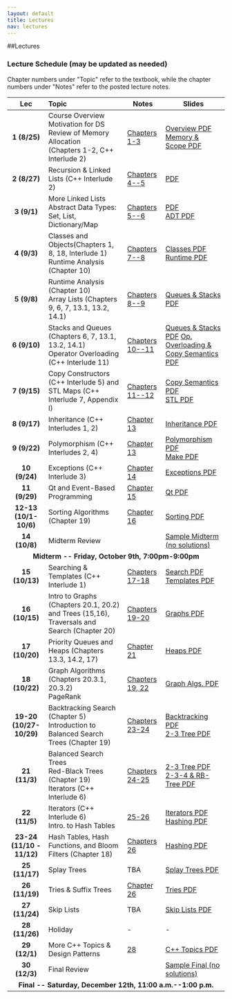 ```yaml
---
layout: default
title: Lectures
nav: lectures
---
```


##Lectures

<h3 id="toc_2">Lecture Schedule (may be updated as needed)</h3>
Chapter numbers under "Topic" refer to the textbook, while the chapter numbers under "Notes" refer to the posted lecture notes.
<table>
<thead>
<tr>
<th align="center">Lec</th>
<th align="left">Topic</th>
<th>Notes</th>
<th>Slides</th>
</tr>
</thead>
<tbody>

<tr>
<td align="center"><strong>1 (8/25)</strong></td>
<td align="left">Course Overview <br>
Motivation for DS<br> 
Review of Memory Allocation<br> 
(Chapters 1-2, C++ Interlude 2)</td>
<td><a href="http://www-bcf.usc.edu/~dkempe/teaching/DataStructures.pdf">Chapters 1-3</a></td>
<td><a href="http://ee.usc.edu/~redekopp/cs104/slides/L01_Overview.pdf">Overview PDF</a><br>
    <a href="http://ee.usc.edu/~redekopp/cs104/slides/L02_MemoryAllocation.pdf">Memory &amp; Scope PDF</a></td>
</tr>

<tr>
<td align="center"><strong>2 (8/27)</strong></td>
<td align="left">Recursion & Linked Lists (C++ Interlude 2)</td>
<td><a href="http://www-bcf.usc.edu/~dkempe/teaching/DataStructures.pdf">Chapters 4--5</a></td>
<td><a href="http://ee.usc.edu/~redekopp/cs104/slides/L03_LinkedLists.pdf">PDF</a>
</td></tr>

<tr>
<td align="center"><strong>3 (9/1)</strong></td>
<td align="left">More Linked Lists<br>
Abstract Data Types: Set, List, Dictionary/Map </td>
<td><a href="http://www-bcf.usc.edu/~dkempe/teaching/DataStructures.pdf">Chapters 5--6</a></td>
<td>
<a href="http://ee.usc.edu/~redekopp/cs104/slides/L03_LinkedLists.pdf">PDF</a><br>
<a href="http://ee.usc.edu/~redekopp/cs104/slides/L04_ADTs.pdf">ADT PDF</a>
</td></tr>

<tr>
<td align="center"><strong>4 (9/3)</strong></td>
<td align="left">Classes and Objects(Chapters 1, 8, 18, Interlude 1)<br>
Runtime Analysis (Chapter 10)</td>
<td><a href="http://www-bcf.usc.edu/~dkempe/teaching/DataStructures.pdf">Chapters 7--8</a></td>
<td>
<a href="http://ee.usc.edu/~redekopp/cs104/slides/L05_Classes.pdf">Classes PDF</a><br>
    <a href="http://ee.usc.edu/~redekopp/cs104/slides/L07_Runtime.pdf">Runtime PDF</a>
</td></tr>

<tr>
<td align="center"><strong>5 (9/8)</strong></td>
<td align="left"> Runtime Analysis (Chapter 10)<br>
Array Lists (Chapters 9, 6, 7, 13.1, 13.2, 14.1)</td>
<td><a href="http://www-bcf.usc.edu/~dkempe/teaching/DataStructures.pdf">Chapters 8--9</a><br>
<td><a href="http://ee.usc.edu/~redekopp/cs104/slides/L06_ArrayList_QueueStack.pdf">Queues & Stacks PDF</a>
</td></tr>

<tr>
<td align="center"><strong>6 (9/10)</strong></td>
<td align="left">Stacks and Queues (Chapters 6, 7, 13.1, 13.2, 14.1)<br>
Operator Overloading (C++ Interlude 11)</td>
<td><a href="http://www-bcf.usc.edu/~dkempe/teaching/DataStructures.pdf">Chapters 10--11</a></td>
<td>
<a href="http://ee.usc.edu/~redekopp/cs104/slides/L06_ArrayList_QueueStack.pdf">Queues & Stacks PDF</a>
<a href="http://ee.usc.edu/~redekopp/cs104/slides/L08_Operator_Copy.pdf">Op. Overloading & Copy Semantics PDF</a>
</td></tr>

<tr>
<td align="center"><strong>7 (9/15)</strong></td>
<td align="left">Copy Constructors (C++ Interlude 5) and STL Maps (C++ Interlude 7, Appendix I)</td>
<td><a href="http://www-bcf.usc.edu/~dkempe/teaching/DataStructures.pdf">Chapters 11--12</a></td>
<td><a href="http://ee.usc.edu/~redekopp/cs104/slides/L08_Operator_Copy.pdf">Copy Semantics PDF</a><br>
    <a href="http://ee.usc.edu/~redekopp/cs104/slides/L09_STL.pdf">STL PDF</a></td>
</tr>

<tr>
<td align="center"><strong>8 (9/17)</strong></td>
<td align="left">Inheritance (C++ Interludes 1, 2)</td>
<td><a href="http://www-bcf.usc.edu/~dkempe/teaching/DataStructures.pdf">Chapter 13</a></td>
<td><a href="http://ee.usc.edu/~redekopp/cs104/slides/L10_Inheritance.pdf">Inheritance PDF</a></td>
</tr>

<tr>
<td align="center"><strong>9 (9/22)</strong></td>
<td align="left">Polymorphism (C++ Interludes 2, 4)</td>
<td><a href="http://www-bcf.usc.edu/~dkempe/teaching/DataStructures.pdf">Chapter 13</a></td>
<td><a href="http://ee.usc.edu/~redekopp/cs104/slides/L11_Polymorphism.pdf">Polymorphism PDF</a><br>
    <a href="http://ee.usc.edu/~redekopp/cs104/slides/MakeMultiCompilation.pdf">Make PDF</a></td>
</tr>

<tr>
<td align="center"><strong>10 (9/24)</strong></td>
<td align="left">Exceptions (C++ Interlude 3)</td>
<td><a href="http://www-bcf.usc.edu/~dkempe/teaching/DataStructures.pdf">Chapter 14</a></td>
<td><a href="http://ee.usc.edu/~redekopp/cs104/slides/L15b_Exceptions.pdf">Exceptions PDF</a></td>
</tr>

<tr>
<td align="center"><strong>11 (9/29)</strong></td>
<td align="left">Qt and Event-Based Programming</td>
<td><a href="http://www-bcf.usc.edu/~dkempe/teaching/DataStructures.pdf">Chapter 15</a></td>
<td><a href="http://ee.usc.edu/~redekopp/cs104/slides/L14_Qt.pdf">Qt PDF</a></td>
</tr>
<tr>
<td align="center"><strong>12-13 (10/1-10/6)</strong></td>
<td align="left">Sorting Algorithms (Chapter 19) </td>
<td><a href="http://www-bcf.usc.edu/~dkempe/teaching/DataStructures.pdf">Chapter 16</a></td>
<td><a href="http://ee.usc.edu/~redekopp/cs104/slides/L12_Sorting.pdf">Sorting PDF</a></td>
</tr>

<tr>
<td align="center"><strong>14 (10/8)</strong></td>
<td align="left">Midterm Review </td>
<td></td>
<td><a href="http://bits.usc.edu/files/cs104/midterm.pdf">Sample Midterm (no solutions)</a></td>
</tr>

<tr>
<td align="center" colspan="99"><strong>Midterm -- Friday, October 9th, 7:00pm-9:00pm</strong></td> 
</tr>

<tr>
<td align="center"><strong>15 (10/13)</strong></td>
<td align="left">Searching & Templates (C++ Interlude 1) </td>
<td><a href="http://www-bcf.usc.edu/~dkempe/teaching/DataStructures.pdf">Chapters 17-18</a></td>
<td><a href="http://ee.usc.edu/~redekopp/cs104/slides/L13_Search.pdf">Search PDF</a><br>
    <a href="http://ee.usc.edu/~redekopp/cs104/slides/L15a_Templates.pdf">Templates PDF</a></td>
</tr>

<tr>
<td align="center"><strong>16 (10/15)</strong></td>
<td align="left">Intro to Graphs (Chapters 20.1, 20.2) and Trees (15,16), Traversals and Search (Chapter 20)</td>
<td><a href="http://www-bcf.usc.edu/~dkempe/teaching/DataStructures.pdf">Chapters 19-20</a></td>
<td><a href="http://ee.usc.edu/~redekopp/cs104/slides/L16_Graphs.pdf">Graphs PDF</a></td>
</tr>

<tr>
<td align="center"><strong>17 (10/20)</strong></td>
<td align="left">Priority Queues and Heaps (Chapters 13.3, 14.2, 17)</td>
<td><a href="http://www-bcf.usc.edu/~dkempe/teaching/DataStructures.pdf">Chapter 21</a></td>
<td><a href="http://ee.usc.edu/~redekopp/cs104/slides/L17_TreesHeaps.pdf">Heaps PDF</a></td>
</tr>

<tr>
<td align="center"><strong>18 (10/22)</strong></td>
<td align="left">Graph Algorithms (Chapters 20.3.1, 20.3.2)<br>
                 PageRank</td>
<td><a href="http://www-bcf.usc.edu/~dkempe/teaching/DataStructures.pdf">Chapters 19, 22</a></td>
<td><a href="http://ee.usc.edu/~redekopp/cs104/slides/L18_GraphAlgorithms.pdf">Graph Algs. PDF</a>
</td></tr>

<tr>
<td align="center"><strong>19-20 (10/27-10/29)</strong></td>
<td align="left"> Backtracking Search (Chapter 5)<br>
                 Introduction to Balanced Search Trees (Chapter 19)</td>
<td><a href="http://www-bcf.usc.edu/~dkempe/teaching/DataStructures.pdf">Chapters 23-24</a></td>
<td>
    <a href="http://ee.usc.edu/~redekopp/cs104/slides/L18b_BacktrackingSearch.pdf">Backtracking PDF</a><br>
    <a href="http://ee.usc.edu/~redekopp/cs104/slides/L19_BalancedBST_23.pdf">2-3 Tree PDF</a><br>
</td></tr>

<tr>
<td align="center"><strong>21 (11/3)</strong></td>
<td align="left">Balanced Search Trees<br>Red-Black Trees (Chapter 19)<br>
Iterators (C++ Interlude 6)</td>
<td><a href="http://www-bcf.usc.edu/~dkempe/teaching/DataStructures.pdf">Chapters 24-25</a></td>
<td><a href="http://ee.usc.edu/~redekopp/cs104/slides/L19_BalancedBST_23.pdf">2-3 Tree PDF</a><br>
    <a href="http://ee.usc.edu/~redekopp/cs104/slides/L20_BalancedBST_234_RB.pdf">2-3-4 &amp; RB-Tree PDF</a>
</td></tr>

<tr>
<td align="center"><strong>22 (11/5)</strong></td>
<td align="left">Iterators (C++ Interlude 6)<br>
Intro. to Hash Tables</td>
<td><a href="http://www-bcf.usc.edu/~dkempe/teaching/DataStructures.pdf">25-26</a></td>
<td><a href="http://ee.usc.edu/~redekopp/cs104/slides/L20b_Iterators.pdf">Iterators PDF</a><br>
<a href="http://ee.usc.edu/~redekopp/cs104/slides/L21_Hashing.pdf">Hashing PDF</a>
</td></tr>

<tr>
<td align="center"><strong>23-24 (11/10 - 11/12)</strong></td>
<td align="left">Hash Tables, Hash Functions, and Bloom Filters (Chapter 18)</td>
<td><a href="http://www-bcf.usc.edu/~dkempe/teaching/DataStructures.pdf">Chapters 26</a></td>
<td><a href="http://ee.usc.edu/~redekopp/cs104/slides/L21_Hashing.pdf">Hashing PDF</a>
</td></tr>

<tr>
<td align="center"><strong>25 (11/17)</strong></td>
<td align="left">Splay Trees</td>
<td>TBA</td>
<td><a href="http://ee.usc.edu/~redekopp/cs104/slides/L24_SplayTrees.pdf">Splay Trees PDF</a></td>
</tr>

<tr>
<td align="center"><strong>26 (11/19)</strong></td>
<td align="left">Tries & Suffix Trees</td>
<td><a href="http://www-bcf.usc.edu/~dkempe/teaching/DataStructures.pdf">Chapter 26</a></td>
<td><a href="http://ee.usc.edu/~redekopp/cs104/slides/L22_OtherMapsSets.pdf">Tries PDF</a></td>
</tr>

<tr>
<td align="center"><strong>27 (11/24)</strong></td>
<td align="left">Skip Lists</td>
<td>TBA</td>
<td><a href="http://ee.usc.edu/~redekopp/cs104/slides/L23_SkipLists.pdf">Skip Lists PDF</a></td>
</tr>

<tr>
<td align="center"><strong>28 (11/26)</strong></td>
<td align="left">Holiday</td>
<td>-</td>
<td>-</td>
</tr>

<tr>
<td align="center"><strong>29 (12/1)</strong></td>
<td align="left">More C++ Topics &amp; Design Patterns</td>
<td><a href="http://www-bcf.usc.edu/~dkempe/teaching/DataStructures.pdf">28</a></td>
<td><a href="http://ee.usc.edu/~redekopp/cs104/slides/L25_DesignPatterns.pdf">C++ Topics PDF</a></td>
</tr>

<tr>
<td align="center"><strong>30 (12/3)</strong></td>
<td align="left">Final Review</td>
<td></td>
<td><a href="http://bits.usc.edu/files/cs104/final.pdf">Sample Final (no solutions)</a></td>
</tr>

<tr>
<td align="center" colspan="99"><strong>Final -- Saturday, December 12th, 11:00 a.m.--1:00 p.m.</strong></td> 
</tr>
</tbody>
</table>

